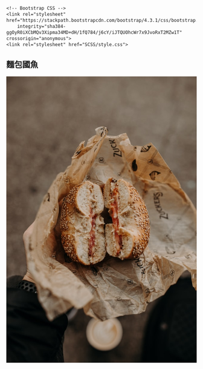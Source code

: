 <!doctype html>
<html lang="zh_tw">

<head>
    <title>40618209</title>
    <!-- Required meta tags -->
    <meta charset="utf-8">
    <meta name="viewport" content="width=device-width, initial-scale=1, shrink-to-fit=no">

    <!-- Bootstrap CSS -->
    <link rel="stylesheet" href="https://stackpath.bootstrapcdn.com/bootstrap/4.3.1/css/bootstrap.min.css"
        integrity="sha384-ggOyR0iXCbMQv3Xipma34MD+dH/1fQ784/j6cY/iJTQUOhcWr7x9JvoRxT2MZw1T" crossorigin="anonymous">
    <link rel="stylesheet" href="SCSS/style.css">
</head>

<body>
<!-- <header class="header-class"></header> -->
<div class="">
      <section class="py-5 container-fluid bg1-class">
        <div class="row">
            <div class="col-md-6 container">
                <h1 class="text-center text-white bg1-text">麵包國魚</h1>
            </div>
            <div class="col-md-6">
                <img src="img/123.jpg" class="img-fluid bg1-img">
            </div>
        </div>
    </section>
</div>
<!-- 1 -->
  

</body>

</html>
